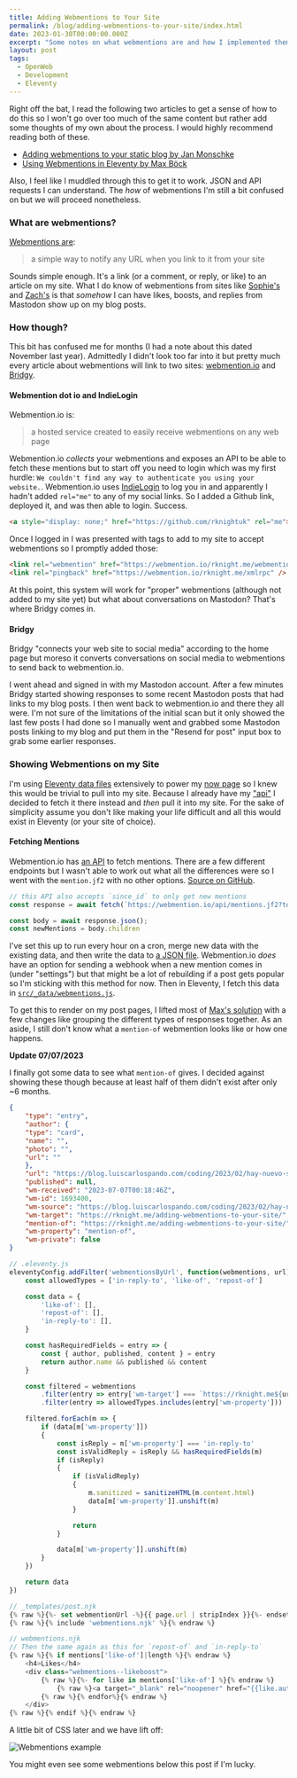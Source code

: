 ```yaml
---
title: Adding Webmentions to Your Site
permalink: /blog/adding-webmentions-to-your-site/index.html
date: 2023-01-30T00:00:00.000Z
excerpt: "Some notes on what webmentions are and how I implemented them for this site"
layout: post
tags:
  - OpenWeb
  - Development
  - Eleventy
---
```


Right off the bat, I read the following two articles to get a sense of how to do this so I won't go over too much of the same content but rather add some thoughts of my own about the process. I would highly recommend reading both of these.

- [Adding webmentions to your static blog by Jan Monschke](https://janmonschke.com/adding-webmentions-to-your-static-blog/)
- [Using Webmentions in Eleventy by Max Böck](https://mxb.dev/blog/using-webmentions-on-static-sites/)

Also, I feel like I muddled through this to get it to work. JSON and API requests I can understand. The _how_ of webmentions I'm still a bit confused on but we will proceed nonetheless.

### What are webmentions?

[Webmentions are](https://webmention.net/):

> a simple way to notify any URL when you link to it from your site

Sounds simple enough. It's a link (or a comment, or reply, or like) to an article on my site. What I do know of webmentions from sites like [Sophie's](https://localghost.dev/) and [Zach's](https://www.zachleat.com/) is that _somehow_ I can have likes, boosts, and replies from Mastodon show up on my blog posts. 

### How though?

This bit has confused me for months (I had a note about this dated November last year). Admittedly I didn't look too far into it but pretty much every article about webmentions will link to two sites: [webmention.io](https://webmention.io/) and [Bridgy](https://brid.gy/).

#### Webmention dot io and IndieLogin

Webmention.io is:

> a hosted service created to easily receive webmentions on any web page

Webmention.io _collects_ your webmentions and exposes an API to be able to fetch these mentions but to start off you need to login which was my first hurdle: `We couldn't find any way to authenticate you using your website.`. Webmention.io uses [IndieLogin](https://indielogin.com/setup) to log you in and apparently I hadn't added `rel="me"` to any of my social links. So I added a Github link, deployed it, and was then able to login. Success.

```html
<a style="display: none;" href="https://github.com/rknightuk" rel="me">github.com/rknightuk</a>
```

Once I logged in I was presented with tags to add to my site to accept webmentions so I promptly added those:

```html
<link rel="webmention" href="https://webmention.io/rknight.me/webmention" />
<link rel="pingback" href="https://webmention.io/rknight.me/xmlrpc" />
```

At this point, this system will work for "proper" webmentions (although not added to my site yet) but what about conversations on Mastodon? That's where Bridgy comes in.

#### Bridgy

Bridgy "connects your web site to social media" according to the home page but moreso it converts conversations on social media to webmentions to send back to webmention.io.

I went ahead and signed in with my Mastodon account. After a few minutes Bridgy started showing responses to some recent Mastodon posts that had links to my blog posts. I then went back to webmention.io and there they all were. I'm not sure of the limitations of the initial scan but it only showed the last few posts I had done so I manually went and grabbed some Mastodon posts linking to my blog and put them in the "Resend for post" input box to grab some earlier responses.

### Showing Webmentions on my Site

I'm using [Eleventy data files](https://www.11ty.dev/docs/data-global/) extensively to power my [now page](https://rknight.me/automating-my-now-page/) so I knew this would be trivial to pull into my site. Because I already have my ["api"](https://github.com/rknightuk/api) I decided to fetch it there instead and _then_ pull it into my site. For the sake of simplicity assume you don't like making your life difficult and all this would exist in Eleventy (or your site of choice).

#### Fetching Mentions

Webmention.io has [an API](https://github.com/aaronpk/webmention.io#api) to fetch mentions. There are a few different endpoints but I wasn't able to work out what all the differences were so I went with the `mention.jf2` with no other options. [Source on GitHub](https://github.com/rknightuk/api/blob/main/services/webmentions.js).

```js
// this API also accepts `since_id` to only get new mentions
const response = await fetch(`https://webmention.io/api/mentions.jf2?token=${webmentionskey}&per-page=1000`);

const body = await response.json();
const newMentions = body.children
```

I've set this up to run every hour on a cron, merge new data with the existing data, and then write the data to [a JSON file](https://api.rknight.me/api/webmentions.json). Webmention.io _does_ have an option for sending a webhook when a new mention comes in (under "settings") but that might be a lot of rebuilding if a post gets popular so I'm sticking with this method for now. Then in Eleventy, I fetch this data in [`src/_data/webmentions.js`](https://github.com/rknightuk/rknight.me/blob/master/src/_data/webmentions.js).

To get this to render on my post pages, I lifted most of [Max's solution](https://mxb.dev/blog/using-webmentions-on-static-sites/) with a few changes like grouping the different types of responses together. As an aside, I still don't know what a `mention-of` webmention looks like or how one happens.

**Update 07/07/2023**

I finally got some data to see what `mention-of` gives. I decided against showing these though because at least half of them didn't exist after only ~6 months.

```json
{
    "type": "entry",
    "author": {
    "type": "card",
    "name": "",
    "photo": "",
    "url": ""
    },
    "url": "https://blog.luiscarlospando.com/coding/2023/02/hay-nuevo-sistema-de-comentarios-en-mi-blog-2/",
    "published": null,
    "wm-received": "2023-07-07T00:18:46Z",
    "wm-id": 1693400,
    "wm-source": "https://blog.luiscarlospando.com/coding/2023/02/hay-nuevo-sistema-de-comentarios-en-mi-blog-2/",
    "wm-target": "https://rknight.me/adding-webmentions-to-your-site/",
    "mention-of": "https://rknight.me/adding-webmentions-to-your-site/",
    "wm-property": "mention-of",
    "wm-private": false
}
```

```js
// .eleventy.js
eleventyConfig.addFilter('webmentionsByUrl', function(webmentions, url) {
    const allowedTypes = ['in-reply-to', 'like-of', 'repost-of']

    const data = {
        'like-of': [],
        'repost-of': [],
        'in-reply-to': [],
    }

    const hasRequiredFields = entry => {
        const { author, published, content } = entry
        return author.name && published && content
    }

    const filtered = webmentions
        .filter(entry => entry['wm-target'] === `https://rknight.me${url}`)
        .filter(entry => allowedTypes.includes(entry['wm-property']))

    filtered.forEach(m => {
        if (data[m['wm-property']])
        {
            const isReply = m['wm-property'] === 'in-reply-to'
            const isValidReply = isReply && hasRequiredFields(m)
            if (isReply)
            {
                if (isValidReply)
                {
                    m.sanitized = sanitizeHTML(m.content.html)
                    data[m['wm-property']].unshift(m)
                }

                return
            }

            data[m['wm-property']].unshift(m)
        }
    })

    return data
})
```

```js
// _templates/post.njk
{% raw %}{%- set webmentionUrl -%}{{ page.url | stripIndex }}{%- endset -%}{% endraw %}
{% raw %}{% include 'webmentions.njk' %}{% endraw %}
```

```js
// webmentions.njk
// Then the same again as this for `repost-of` and `in-reply-to`
{% raw %}{% if mentions['like-of']|length %}{% endraw %}
    <h4>Likes</h4>
    <div class="webmentions--likeboost">
        {% raw %}{%- for like in mentions['like-of'] %}{% endraw %}
            {% raw %}<a target="_blank" rel="noopener" href="{{like.author.url}}"><img src="{{like.author.photo}}" title="{{like.author.name}}"></a>{% endraw %}
        {% raw %}{% endfor%}{% endraw %}
    </div>
{% raw %}{% endif %}{% endraw %}
```

A little bit of CSS later and we have lift off:

![Webmentions example](https://rknightuk.s3.amazonaws.com/site/webmentions.png)

You might even see some webmentions below this post if I'm lucky.
